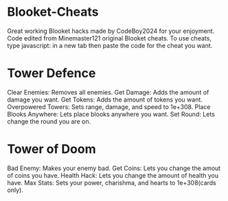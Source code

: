 # Blooket-Cheats
Great working Blooket hacks made by CodeBoy2024 for your enjoyment.
Code edited from Minemaster121 original Blooket cheats.
To use cheats, type javascript: in a new tab then paste the code for the cheat you want.
# Tower Defence
Clear Enemies: Removes all enemies.
Get Damage: Adds the amount of damage you want.
Get Tokens: Adds the amount of tokens you want.
Overpowered Towers: Sets range, damage, and speed to 1e+308.
Place Blooks Anywhere: Lets place blooks anywhere you want.
Set Round: Lets change the round you are on.
# Tower of Doom
Bad Enemy: Makes your enemy bad.
Get Coins: Lets you change the amout of coins you have.
Health Hack: Lets you change the amount of health you have.
Max Stats: Sets your power, charishma, and hearts to 1e+308(cards only).
